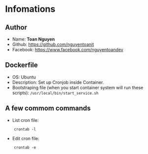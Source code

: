 # Infomations
## Author
- Name: **Toan Nguyen**
- Github: https://github.com/nguyentoanit
- Facebook: https://www.facebook.com/nguyentoandev

## Dockerfile
- OS: Ubuntu
- Description: Set up Cronjob inside Container.
- Bootstraping file (when you start container system will run these scripts): ```/usr/local/bin/start_service.sh```

## A few commom commands
- List cron file:

```
    crontab -l
```
- Edit cron file:

```
    crontab -e
```
